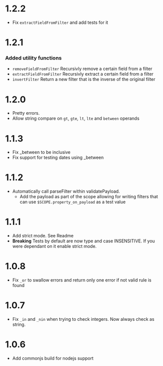 # 1.2.2

 - Fix `extractFieldFromFilter` and add tests for it

# 1.2.1

### Added utility functions
 - `removeFieldFromFilter` Recursivly remove a certain field from a filter
 - `extractFieldFromFilter` Recursivly extract a certain field from a filter
 - `invertFilter` Return a new filter that is the inverse of the original filter

# 1.2.0

 - Pretty errors.
 - Allow string compare on `gt`, `gte`, `lt`, `lte` and `between` operands

# 1.1.3

 - Fix _between to be inclusive
 - Fix support for testing dates using _between

# 1.1.2

 - Automatically call parseFilter within validatePayload.
   - Add the payload as part of the scope allowing for writing filters that can use `$SCOPE.property_on_payload` as a test value

# 1.1.1

 - Add strict mode. See Readme
 - **Breaking** Tests by default are now type and case INSENSITIVE. If you were dependant on it enable strict mode.

# 1.0.8

 - Fix `_or` to swallow errors and return only one error if not valid rule is found

# 1.0.7

 - Fix `_in` and `_nin` when trying to check integers. Now always check as string.


# 1.0.6

 - Add commonjs build for nodejs support
